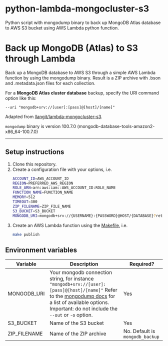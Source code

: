 # python-lambda-mongocluster-s3
Python script with mongodump binary to back up MongoDB Atlas database to AWS S3 bucket using AWS Lambda python function.

# Back up MongoDB (Atlas) to S3 through Lambda

Back up a MongoDB database to AWS S3 through a simple AWS Lambda function by using the mongodump binary.
Result is a ZIP archive with .bson and .metadata.json files for each collection.

For a **MongoDB Atlas cluster database** backup, specify the URI command option like this:

`--uri "mongodb+srv://[user]:[pass]@[host]/[name]"`

Adapted from [llangit/lambda-mongocluster-s3](https://github.com/llangit/lambda-mongocluster-s3).

`mongodump` binary is version 100.7.0 (mongodb-database-tools-amazon2-x86_64-100.7.0)

___

## Setup instructions

1. Clone this repository. 
2. Create a configuration file with your options, i.e. 
   ```bash
   ACCOUNT_ID=AWS_ACCOUNT_ID
   REGION=PREFERRED_AWS_REGION
   ROLE_ARN=arn:aws:iam::AWS_ACCOUNT_ID:ROLE_NAME
   FUNCTION_NAME=FUNCTION_NAME
   MEMORY=512
   TIMEOUT=300
   ZIP_FILENAME=ZIP_FILE_NAME
   S3_BUCKET=S3_BUCKET
   MONGODB_URI=mongodb+srv://{USERNAME}:{PASSWORD}@HOST/{DATABASE}?retryWrites=true&w=majority
   ```
3. Create an AWS Lambda function using the [Makefile](Makefile), i.e.
   ```bash
   make publish
   ```
   
## Environment variables

| Variable     | Description                                                                                                                                                                                                                                                          | Required?                        |
|--------------|----------------------------------------------------------------------------------------------------------------------------------------------------------------------------------------------------------------------------------------------------------------------|----------------------------------|
| MONGODB_URI  | Your mongodb connection string, for instance `"mongodb+srv://[user]:[pass]@[host]/[name]"` Refer to the [mongodump docs](https://docs.mongodb.com/database-tools/mongodump/) for a list of available options. Important: do not include the `--out` or `-o` option.  | Yes                              |
| S3_BUCKET    | Name of the S3 bucket                                                                                                                                                                                                                                                | Yes                              |
| ZIP_FILENAME | Name of the ZIP archive                                                                                                                                                                                                                                              | No. Default is `mongodb_backup`  |
